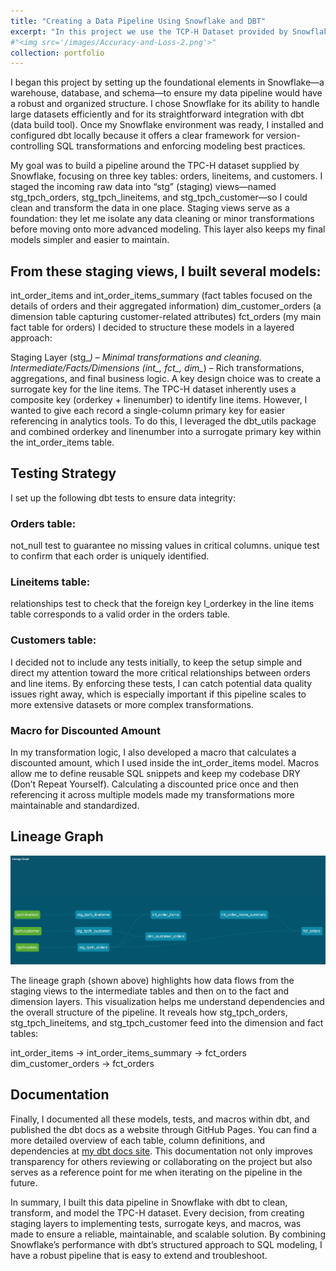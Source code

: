 ```yaml
---
title: "Creating a Data Pipeline Using Snowflake and DBT"
excerpt: "In this project we use the TCP-H Dataset provided by Snowflake to create a data pipeline"
#"<img src='/images/Accuracy-and-Loss-2.png'>"
collection: portfolio
---
```


I began this project by setting up the foundational elements in Snowflake—a warehouse, database, and schema—to ensure my data pipeline would have a robust and organized structure. I chose Snowflake for its ability to handle large datasets efficiently and for its straightforward integration with dbt (data build tool). Once my Snowflake environment was ready, I installed and configured dbt locally because it offers a clear framework for version-controlling SQL transformations and enforcing modeling best practices.

My goal was to build a pipeline around the TPC-H dataset supplied by Snowflake, focusing on three key tables: orders, lineitems, and customers. I staged the incoming raw data into “stg” (staging) views—named stg_tpch_orders, stg_tpch_lineitems, and stg_tpch_customer—so I could clean and transform the data in one place. Staging views serve as a foundation: they let me isolate any data cleaning or minor transformations before moving onto more advanced modeling. This layer also keeps my final models simpler and easier to maintain.

## From these staging views, I built several models:
int_order_items and int_order_items_summary (fact tables focused on the details of orders and their aggregated information)
dim_customer_orders (a dimension table capturing customer-related attributes)
fct_orders (my main fact table for orders)
I decided to structure these models in a layered approach:

Staging Layer (stg_*) – Minimal transformations and cleaning.
Intermediate/Facts/Dimensions (int_, fct_, dim_*) – Rich transformations, aggregations, and final business logic.
A key design choice was to create a surrogate key for the line items. The TPC-H dataset inherently uses a composite key (orderkey + linenumber) to identify line items. However, I wanted to give each record a single-column primary key for easier referencing in analytics tools. To do this, I leveraged the dbt_utils package and combined orderkey and linenumber into a surrogate primary key within the int_order_items table.

## Testing Strategy
I set up the following dbt tests to ensure data integrity:

### Orders table:
not_null test to guarantee no missing values in critical columns.
unique test to confirm that each order is uniquely identified.

### Lineitems table:
relationships test to check that the foreign key l_orderkey in the line items table corresponds to a valid order in the orders table.

### Customers table:
I decided not to include any tests initially, to keep the setup simple and direct my attention toward the more critical relationships between orders and line items.
By enforcing these tests, I can catch potential data quality issues right away, which is especially important if this pipeline scales to more extensive datasets or more complex transformations.

### Macro for Discounted Amount
In my transformation logic, I also developed a macro that calculates a discounted amount, which I used inside the int_order_items model. Macros allow me to define reusable SQL snippets and keep my codebase DRY (Don’t Repeat Yourself). Calculating a discounted price once and then referencing it across multiple models made my transformations more maintainable and standardized.

## Lineage Graph

![Image](https://github.com/ahsanjam/sudojamil/blob/b0d01820747a1a8a5bca16889dc9d7dd3372ade1/images/lineage-graph.png)

The lineage graph (shown above) highlights how data flows from the staging views to the intermediate tables and then on to the fact and dimension layers. This visualization helps me understand dependencies and the overall structure of the pipeline. It reveals how stg_tpch_orders, stg_tpch_lineitems, and stg_tpch_customer feed into the dimension and fact tables:

int_order_items → int_order_items_summary → fct_orders
dim_customer_orders → fct_orders

## Documentation
Finally, I documented all these models, tests, and macros within dbt, and published the dbt docs as a website through GitHub Pages. You can find a more detailed overview of each table, column definitions, and dependencies at [my dbt docs site](https://ahsanjam.github.io/tpch_snowflake_datapipeline/#!/overview). This documentation not only improves transparency for others reviewing or collaborating on the project but also serves as a reference point for me when iterating on the pipeline in the future.

In summary, I built this data pipeline in Snowflake with dbt to clean, transform, and model the TPC-H dataset. Every decision, from creating staging layers to implementing tests, surrogate keys, and macros, was made to ensure a reliable, maintainable, and scalable solution. By combining Snowflake’s performance with dbt’s structured approach to SQL modeling, I have a robust pipeline that is easy to extend and troubleshoot.
